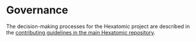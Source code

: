 # Governance

The decision-making processes for the Hexatomic project are described in the [contributing guidelines in the main Hexatomic repository](https://github.com/hexatomic/hexatomic/tree/develop/CONTRIBUTING.md).